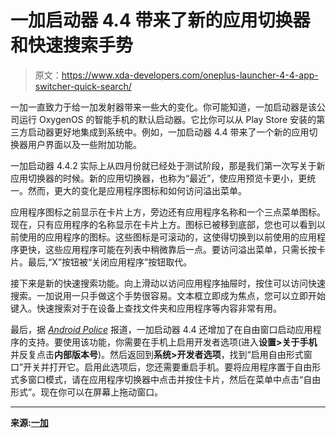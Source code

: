 # 一加启动器 4.4 带来了新的应用切换器和快速搜索手势

> 原文：<https://www.xda-developers.com/oneplus-launcher-4-4-app-switcher-quick-search/>

一加一直致力于给一加发射器带来一些大的变化。你可能知道，一加启动器是该公司运行 OxygenOS 的智能手机的默认启动器。它比你可以从 Play Store 安装的第三方启动器更好地集成到系统中。例如，一加启动器 4.4 带来了一个新的应用切换器用户界面以及一些附加功能。

一加启动器 4.4.2 实际上从四月份就已经处于测试阶段，那是我们第一次写关于新应用切换器的时候。新的应用切换器，也称为“最近”，使应用预览卡更小，更统一。然而，更大的变化是应用程序图标和如何访问溢出菜单。

应用程序图标之前显示在卡片上方，旁边还有应用程序名称和一个三点菜单图标。现在，只有应用程序的名称显示在卡片上方。图标已被移到底部，您也可以看到以前使用的应用程序的图标。这些图标是可滚动的，这使得切换到以前使用的应用程序更快，这些应用程序可能在列表中稍微靠后一点。要访问溢出菜单，只需长按卡片。最后,“X”按钮被“关闭应用程序”按钮取代。

接下来是新的快速搜索功能。向上滑动以访问应用程序抽屉时，按住可以访问快速搜索。一加说用一只手做这个手势很容易。文本框立即成为焦点，您可以立即开始键入。快速搜索对于在设备上查找文件夹和应用程序等内容非常有用。

最后，据 [*Android Police*](https://www.androidpolice.com/2020/05/26/oneplus-launcher-adds-support-for-androids-freeform-windows-apk-download/) 报道，一加启动器 4.4 还增加了在自由窗口启动应用程序的支持。要使用该功能，你需要在手机上启用开发者选项(进入**设置>关于手机**并反复点击**内部版本号**)。然后返回到**系统>开发者选项**，找到“启用自由形式窗口”开关并打开它。启用此选项后，您还需要重启手机。要将应用程序置于自由形式多窗口模式，请在应用程序切换器中点击并按住卡片，然后在菜单中点击“自由形式”。现在你可以在屏幕上拖动窗口。

* * *

**来源:[一加](https://forums.oneplus.com/threads/try-the-latest-launcher-with-the-new-and-improved-app-switcher-and-quick-search-gesture.1231784/)**